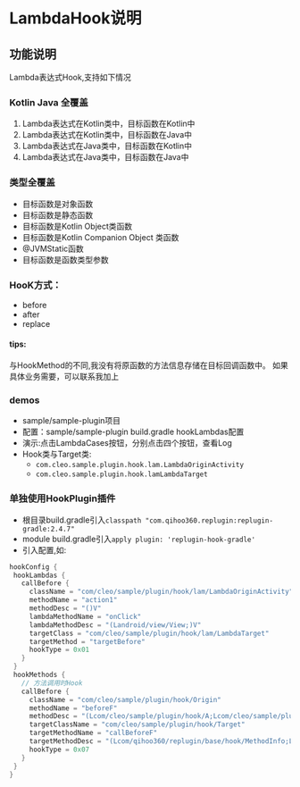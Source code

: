 # LambdaHook说明

## 功能说明

Lambda表达式Hook,支持如下情况

### Kotlin Java 全覆盖

1. Lambda表达式在Kotlin类中，目标函数在Kotlin中
2. Lambda表达式在Kotlin类中，目标函数在Java中
3. Lambda表达式在Java类中，目标函数在Kotlin中
3. Lambda表达式在Java类中，目标函数在Java中


### 类型全覆盖

* 目标函数是对象函数
* 目标函数是静态函数
* 目标函数是Kotlin Object类函数
* 目标函数是Kotlin Companion Object 类函数
* @JVMStatic函数
* 目标函数是函数类型参数

### HooK方式：

* before
* after
* replace

#### tips: 
与HookMethod的不同,我没有将原函数的方法信息存储在目标回调函数中。 如果具体业务需要，可以联系我加上

### demos

* sample/sample-plugin项目
* 配置：sample/sample-plugin build.gradle hookLambdas配置
* 演示:点击LambdaCases按钮，分别点击四个按钮，查看Log
* Hook类与Target类:
    * `com.cleo.sample.plugin.hook.lam.LambdaOriginActivity`
    * `com.cleo.sample.plugin.hook.lamLambdaTarget`
  
### 单独使用HookPlugin插件

* 根目录build.gradle引入`classpath "com.qihoo360.replugin:replugin-gradle:2.4.7"`
* module build.gradle引入`apply plugin: 'replugin-hook-gradle' `
* 引入配置,如:

 ```groovy
hookConfig {
  hookLambdas {
    callBefore {
      className = "com/cleo/sample/plugin/hook/lam/LambdaOriginActivity"
      methodName = "action1"
      methodDesc = "()V"
      lambdaMethodName = "onClick"
      lambdaMethodDesc = "(Landroid/view/View;)V"
      targetClass = "com/cleo/sample/plugin/hook/lam/LambdaTarget"
      targetMethod = "targetBefore"
      hookType = 0x01
    }
  }
  hookMethods {
    // 方法调用时Hook
    callBefore {
      className = "com/cleo/sample/plugin/hook/Origin"
      methodName = "beforeF"
      methodDesc = "(Lcom/cleo/sample/plugin/hook/A;Lcom/cleo/sample/plugin/hook/B;)Lcom/cleo/sample/plugin/hook/Res;"
      targetClassName = "com/cleo/sample/plugin/hook/Target"
      targetMethodName = "callBeforeF"
      targetMethodDesc = "(Lcom/qihoo360/replugin/base/hook/MethodInfo;Ljava/lang/Object;Lcom/cleo/sample/plugin/hook/A;Lcom/cleo/sample/plugin/hook/B;)V"
      hookType = 0x07
    }
  }
}
```
